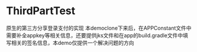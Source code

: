 # ThirdPartTest
原生的第三方分享登录支付的实现
本democlone下来后，在APPConstant文件中需要补全appkey等相关信息，还要提供jks文件和在app的build.gradle文件中填写相关的签名信息，本demo仅提供一个解决问题的方向
